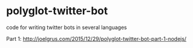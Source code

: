 # polyglot-twitter-bot
code for writing twitter bots in several languages

Part 1: http://joelgrus.com/2015/12/29/polyglot-twitter-bot-part-1-nodejs/
